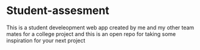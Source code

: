 # Student-assesment
This is a student develeopment web app created by me and my other team mates for a college project and this is an open repo for taking some inspiration for your next project

